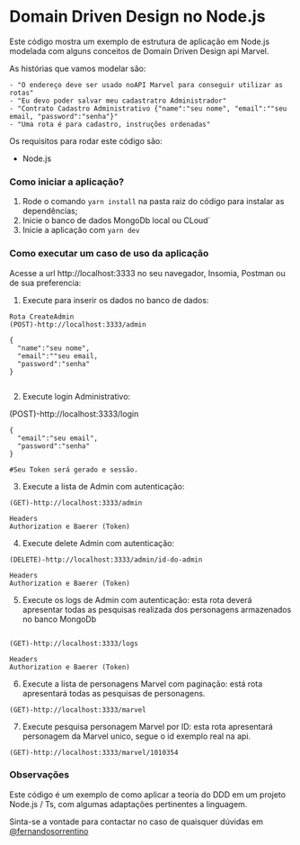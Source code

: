 # Domain Driven Design no Node.js

Este código mostra um exemplo de estrutura de aplicação em Node.js modelada com alguns conceitos de Domain Driven Design api Marvel.



As histórias que vamos modelar são:

````
- "O endereço deve ser usado noAPI Marvel para conseguir utilizar as rotas"
- "Eu devo poder salvar meu cadastratro Administrador"
- "Contrato Cadastro Administrativo {"name":"seu nome", "email":""seu email, "password":"senha"}"
- "Uma rota é para cadastro, instruções ordenadas"

````

Os requisitos para rodar este código são:
- Node.js


### Como iniciar a aplicação?

1. Rode o comando `yarn install` na pasta raiz do código para instalar as dependências;
2. Inicie o banco de dados MongoDb local ou CLoud`
3. Inicie a aplicação com `yarn dev`

### Como executar um caso de uso da aplicação

Acesse a url http://localhost:3333 no seu navegador, Insomia, Postman ou de sua preferencia:

1. Execute para inserir os dados no banco de dados:

````
Rota CreateAdmin
(POST)-http://localhost:3333/admin

{
  "name":"seu nome",
  "email":""seu email,
  "password":"senha"
}


````
2. Execute login Administrativo:

(POST)-http://localhost:3333/login
```
{
  "email":"seu email",
  "password":"senha"
}

#Seu Token será gerado e sessão.
```

3. Execute a lista de Admin com autenticação:
```
(GET)-http://localhost:3333/admin

Headers
Authorization e Baerer (Token)

```

4. Execute delete Admin com autenticação:
```
(DELETE)-http://localhost:3333/admin/id-do-admin

Headers
Authorization e Baerer (Token)

```

5. Execute os logs de Admin com autenticação:
esta rota deverá apresentar todas as pesquisas realizada dos personagens  armazenados no banco MongoDb
```

(GET)-http://localhost:3333/logs

Headers
Authorization e Baerer (Token)

```

6. Execute a lista de personagens Marvel com paginação:
está rota apresentará todas as pesquisas de personagens.
```
(GET)-http://localhost:3333/marvel

```

7. Execute pesquisa personagem Marvel por ID:
esta rota apresentará personagem da Marvel unico, segue o id exemplo real na api.
```
(GET)-http://localhost:3333/marvel/1010354

```

### Observações

Este código é um exemplo de como aplicar a teoria do DDD em um projeto Node.js / Ts, com algumas adaptações pertinentes a linguagem.

Sinta-se a vontade para contactar no caso de quaisquer dúvidas em [@fernandosorrentino](https://github.com/Sorretino)
